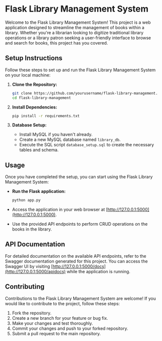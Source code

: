 # Flask Library Management System

Welcome to the Flask Library Management System! This project is a web application designed to streamline the management of books within a library. Whether you're a librarian looking to digitize traditional library operations or a library patron seeking a user-friendly interface to browse and search for books, this project has you covered.

## Setup Instructions

Follow these steps to set up and run the Flask Library Management System on your local machine:

1. **Clone the Repository:**
    ```bash
    git clone https://github.com/yourusername/flask-library-management.git
    cd flask-library-management
    ```

2. **Install Dependencies:**
    ```bash
    pip install -r requirements.txt
    ```

3. **Database Setup:**
    - Install MySQL if you haven't already.
    - Create a new MySQL database named `library_db`.
    - Execute the SQL script `database_setup.sql` to create the necessary tables and schema.

## Usage

Once you have completed the setup, you can start using the Flask Library Management System:

- **Run the Flask application:**
    ```bash
    python app.py
    ```
- Access the application in your web browser at [http://127.0.0.1:5000](http://127.0.0.1:5000).

- Use the provided API endpoints to perform CRUD operations on the books in the library.

## API Documentation

For detailed documentation on the available API endpoints, refer to the Swagger documentation generated for this project. You can access the Swagger UI by visiting [http://127.0.0.1:5000/docs](http://127.0.0.1:5000/apidocs) while the application is running.

## Contributing

Contributions to the Flask Library Management System are welcome! If you would like to contribute to the project, follow these steps:

1. Fork the repository.
2. Create a new branch for your feature or bug fix.
3. Make your changes and test thoroughly.
4. Commit your changes and push to your forked repository.
5. Submit a pull request to the main repository.
